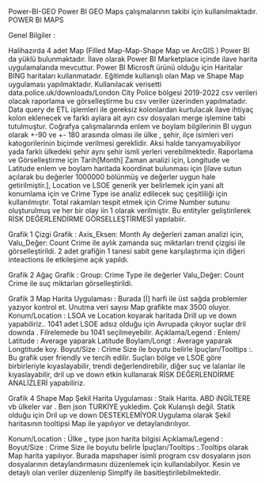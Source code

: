 
Power-BI-GEO
Power BI GEO Maps çalışmalarının takibi için kullanılmaktadır.
POWER BI MAPS 

Genel Bilgiler :

Halihazırda 4 adet Map (Filled Map-Map-Shape Map ve ArcGIS ) Power BI da yüklü bulunmaktadır. İlave olarak Power BI Marketplace içinde ilave harita uygulamalarıda mevcuttur. Power BI Microsft ürünü olduğu için Haritalar BING haritaları kullanmatadır. Eğitimde kullanışlı olan Map ve Shape Map uygulaması yapılmaktadır.
Kullanılacak verisetti data.police.uk/downloads/London City Police bölgesi 2019-2022 csv verileri olacak raporlama ve görselleştirme bu csv veriler üzerinden yapılmatadır. Data query de  ETL işlemleri ile gereksiz kolonlardan kurtulacak ilave ihtiyaç kolon eklenecek ve farklı aylara ait ayrı csv dosyaları merge işlemine tabi tutulmuştur.
Coğrafya çalışmalarında enlem ve boylam bilgilerinin BI uygun olarak +-90 ve +- 180 arasında olması ile ülke , şehir, ilçe isimleri veri katogorilerinin biçimde verilmesi gereklidir. Aksi halde tanıyamıyabiliyor yada farklı ülkedeki şehir aynı şehir ismli yerleri verebilmektedir.
Raporlama ve Görselleştirme için Tarih[Month] Zaman analizi için, Longitude ve Latitude enlem ve boylam haritada koordinat bulunması için [ilave sutun açılarak bu değerler 1000000 bölünmüş ve değerler uygun hale getirilmiştir.],
Location ve LSOE generik yer belirlemek için yani alt konumlama için ve Crime Type ise analiz edilecek suç çeşitliliği için kullanılmıştır. Total rakamları tespit etmek için Crime Number sutunu oluşturulmuş ve her bir olay iin 1 olarak verilmiştir. Bu entityler geliştirilerek RİSK DEĞERLENDİRME GÖRSELLEŞTİRMESİ yapılabiir.

Grafik 1 Çizgi Grafik :
Axis_Eksen: Month Ay değerleri zaman analizi için, Valu_Değer: Count Crime ile aylık zamanda suç miktarları trend çizgisi ile görselleştirildi.
2 adet grafiğin 1 tanesi sabit gene karşılaştırma için diğeri inteactions ile etkileşime açık yapıldı.

Grafik 2 Ağaç Grafik :
Group: Crime Type ile değerler Valu_Değer: Count Crime ile suç miktarları görselleştirildi.

Grafik 3 Map Harita Uygulaması : Burada [İ] harfi ile üst sağda problemler yazıyor kontrol et. Unutma veri sayısı Map grafikte max 3500 oluyor.
Konum/Location   : LSOA ve Location koyarak haritada Drill up ve down yapabiliriz.. 1041 adet LSOE adsız olduğu için Avrupada çıkıyor suçlar dril downda . Filrelemede bu 1041 seçilmeyebilir.
Açıklama/Legend  :
Enlem/ Latitude    : Average yaparak Latitude 
Boylam/Longt      :  Average yaparak Longtitude koy.
Boyut/Size            : Crime Size ile boyutu belirle
İpuçları/Tooltips   :.
Bu grafik user friendly ve tercih edilir. Suçları bölge ve LSOE göre birbirleriyle kıyaslayabilir, trendi değerlendirebilir, diğer suç ve lalanlar ile kıyaslayabilir, dril up ve down etkin kullanarak RİSK DEĞERLENDİRME ANALİZLERİ yapabiliriz.

Grafik 4 Shape Map Şekil Harita Uygulaması : Staik Harita. ABD iNGİLTERE vb ülkeler var . Ben json TURKİYE yukledim. Çok Kulanışlı değil. Statik olduğu için Dril up ve down DESTEKLEMİYOR.Uygulama olarak Şekil haritasının tooltipsi Map ile yapılıyor ve detaylandırılıyor.

Konum/Location   : Ülke _ type json harita bilgisi
Açıklama/Legend  :
Boyut/Size            : Crime Size ile boyutu belirle
İpuçları/Tooltips   :.Tooltips olarak Map harita yapılıyor.
Burada mapshaper isimli program csv dosyaların json dosyalarının detaylandırmasını düzenlemek için kullanılabilyor. Kesin ve detaylı olan veriler düzenlenip Simplfy ile basitleştirilebilmektedir. 

